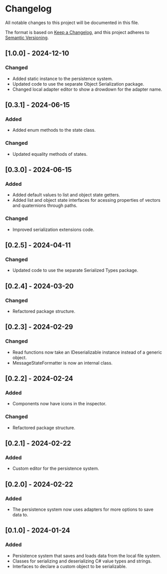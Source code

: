 # Changelog

All notable changes to this project will be documented in this file.

The format is based on [Keep a Changelog](https://keepachangelog.com/en/1.1.0/),
and this project adheres to [Semantic Versioning](https://semver.org/spec/v2.0.0.html).

## [1.0.0] - 2024-12-10

### Changed

- Added static instance to the persistence system.
- Updated code to use the separate Object Serialization package.
- Changed local adapter editor to show a drowdown for the adapter name.

## [0.3.1] - 2024-06-15

### Added

- Added enum methods to the state class.

### Changed

- Updated equality methods of states.

## [0.3.0] - 2024-06-15

### Added

- Added default values to list and object state getters.
- Added list and object state interfaces for acessing properties of vectors and quaternions through paths.

### Changed

- Improved serialization extensions code.

## [0.2.5] - 2024-04-11

### Changed

- Updated code to use the separate Serialized Types package.

## [0.2.4] - 2024-03-20

### Changed

- Refactored package structure.

## [0.2.3] - 2024-02-29

### Changed

- Read functions now take an IDeserializable instance instead of a generic object.
- MessageStateFormatter is now an internal class.

## [0.2.2] - 2024-02-24

### Added

- Components now have icons in the inspector.

### Changed

- Refactored package structure.

## [0.2.1] - 2024-02-22

### Added

- Custom editor for the persistence system.

## [0.2.0] - 2024-02-22

### Added

- The persistence system now uses adapters for more options to save data to.

## [0.1.0] - 2024-01-24

### Added

- Persistence system that saves and loads data from the local file system.
- Classes for serializing and deserializing C# value types and strings.
- Interfaces to declare a custom object to be serializable.